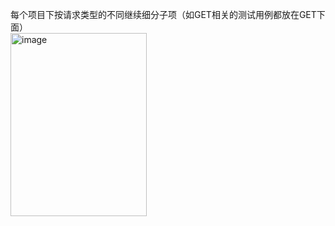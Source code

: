 每个项目下按请求类型的不同继续细分子项（如GET相关的测试用例都放在GET下面）<br>
<img width="218" height="293" alt="image" src="https://github.com/user-attachments/assets/d78d11f2-e443-4a10-9267-ade9ab6d2701" />
